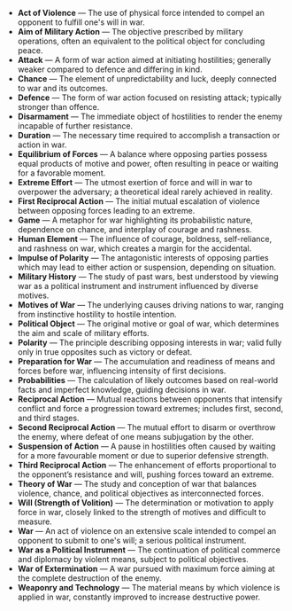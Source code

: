 - **Act of Violence** — The use of physical force intended to compel an opponent to fulfill one's will in war.  
- **Aim of Military Action** — The objective prescribed by military operations, often an equivalent to the political object for concluding peace.  
- **Attack** — A form of war action aimed at initiating hostilities; generally weaker compared to defence and differing in kind.  
- **Chance** — The element of unpredictability and luck, deeply connected to war and its outcomes.  
- **Defence** — The form of war action focused on resisting attack; typically stronger than offence.  
- **Disarmament** — The immediate object of hostilities to render the enemy incapable of further resistance.  
- **Duration** — The necessary time required to accomplish a transaction or action in war.  
- **Equilibrium of Forces** — A balance where opposing parties possess equal products of motive and power, often resulting in peace or waiting for a favorable moment.  
- **Extreme Effort** — The utmost exertion of force and will in war to overpower the adversary; a theoretical ideal rarely achieved in reality.  
- **First Reciprocal Action** — The initial mutual escalation of violence between opposing forces leading to an extreme.  
- **Game** — A metaphor for war highlighting its probabilistic nature, dependence on chance, and interplay of courage and rashness.  
- **Human Element** — The influence of courage, boldness, self-reliance, and rashness on war, which creates a margin for the accidental.  
- **Impulse of Polarity** — The antagonistic interests of opposing parties which may lead to either action or suspension, depending on situation.  
- **Military History** — The study of past wars, best understood by viewing war as a political instrument and instrument influenced by diverse motives.  
- **Motives of War** — The underlying causes driving nations to war, ranging from instinctive hostility to hostile intention.  
- **Political Object** — The original motive or goal of war, which determines the aim and scale of military efforts.  
- **Polarity** — The principle describing opposing interests in war; valid fully only in true opposites such as victory or defeat.  
- **Preparation for War** — The accumulation and readiness of means and forces before war, influencing intensity of first decisions.  
- **Probabilities** — The calculation of likely outcomes based on real-world facts and imperfect knowledge, guiding decisions in war.  
- **Reciprocal Action** — Mutual reactions between opponents that intensify conflict and force a progression toward extremes; includes first, second, and third stages.  
- **Second Reciprocal Action** — The mutual effort to disarm or overthrow the enemy, where defeat of one means subjugation by the other.  
- **Suspension of Action** — A pause in hostilities often caused by waiting for a more favourable moment or due to superior defensive strength.  
- **Third Reciprocal Action** — The enhancement of efforts proportional to the opponent’s resistance and will, pushing forces toward an extreme.  
- **Theory of War** — The study and conception of war that balances violence, chance, and political objectives as interconnected forces.  
- **Will (Strength of Volition)** — The determination or motivation to apply force in war, closely linked to the strength of motives and difficult to measure.  
- **War** — An act of violence on an extensive scale intended to compel an opponent to submit to one's will; a serious political instrument.  
- **War as a Political Instrument** — The continuation of political commerce and diplomacy by violent means, subject to political objectives.  
- **War of Extermination** — A war pursued with maximum force aiming at the complete destruction of the enemy.  
- **Weaponry and Technology** — The material means by which violence is applied in war, constantly improved to increase destructive power.
